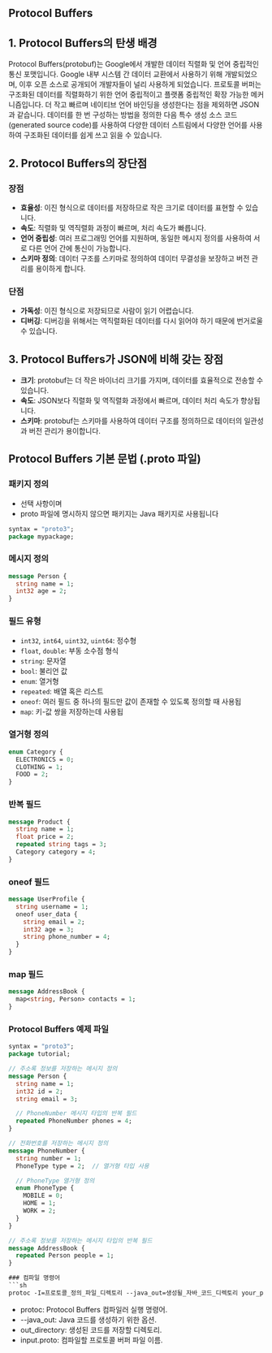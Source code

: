 ## Protocol Buffers

## 1. Protocol Buffers의 탄생 배경
Protocol Buffers(protobuf)는 Google에서 개발한 데이터 직렬화 및 언어 중립적인 통신 포맷입니다. 
Google 내부 시스템 간 데이터 교환에서 사용하기 위해 개발되었으며, 이후 오픈 소스로 공개되어 개발자들이 널리 사용하게 되었습니다.
프로토콜 버퍼는 구조화된 데이터를 직렬화하기 위한 언어 중립적이고 플랫폼 중립적인 확장 가능한 메커니즘입니다.
더 작고 빠르며 네이티브 언어 바인딩을 생성한다는 점을 제외하면 JSON과 같습니다.
데이터를 한 번 구성하는 방법을 정의한 다음 특수 생성 소스 코드(generated source code)를 사용하여 다양한 데이터 스트림에서
다양한 언어를 사용하여 구조화된 데이터를 쉽게 쓰고 읽을 수 있습니다.


## 2. Protocol Buffers의 장단점
### 장점
- **효율성**: 이진 형식으로 데이터를 저장하므로 작은 크기로 데이터를 표현할 수 있습니다.
- **속도**: 직렬화 및 역직렬화 과정이 빠르며, 처리 속도가 빠릅니다.
- **언어 중립성**: 여러 프로그래밍 언어를 지원하며, 동일한 메시지 정의를 사용하여 서로 다른 언어 간에 통신이 가능합니다.
- **스키마 정의**: 데이터 구조를 스키마로 정의하여 데이터 무결성을 보장하고 버전 관리를 용이하게 합니다.


### 단점
- **가독성**: 이진 형식으로 저장되므로 사람이 읽기 어렵습니다.
- **디버깅**: 디버깅을 위해서는 역직렬화된 데이터를 다시 읽어야 하기 때문에 번거로울 수 있습니다.

## 3. Protocol Buffers가 JSON에 비해 갖는 장점
- **크기**: protobuf는 더 작은 바이너리 크기를 가지며, 데이터를 효율적으로 전송할 수 있습니다.
- **속도**: JSON보다 직렬화 및 역직렬화 과정에서 빠르며, 데이터 처리 속도가 향상됩니다.
- **스키마**: protobuf는 스키마를 사용하여 데이터 구조를 정의하므로 데이터의 일관성과 버전 관리가 용이합니다.

## Protocol Buffers 기본 문법 (.proto 파일)

### 패키지 정의

- 선택 사항이며 
- proto 파일에 명시하지 않으면 패키지는 Java 패키지로 사용됩니다

```protobuf
syntax = "proto3";
package mypackage;
```

### 메시지 정의
```protobuf
message Person {
  string name = 1;
  int32 age = 2;
}
```

### 필드 유형
- `int32`, `int64`, `uint32`, `uint64`: 정수형
- `float`, `double`: 부동 소수점 형식
- `string`: 문자열
- `bool`: 불리언 값
- `enum`: 열거형
- `repeated`: 배열 혹은 리스트
- `oneof`: 여러 필드 중 하나의 필드만 값이 존재할 수 있도록 정의할 때 사용됩
- `map`: 키-값 쌍을 저장하는데 사용됩

### 열거형 정의
```protobuf
enum Category {
  ELECTRONICS = 0;
  CLOTHING = 1;
  FOOD = 2;
}
```

### 반복 필드
```protobuf
message Product {
  string name = 1;
  float price = 2;
  repeated string tags = 3;
  Category category = 4;
}
```

### oneof 필드
```protobuf
message UserProfile {
  string username = 1;
  oneof user_data {
    string email = 2;
    int32 age = 3;
    string phone_number = 4;
  }
}
```

### map 필드
```protobuf
message AddressBook {
  map<string, Person> contacts = 1;
}
```

### Protocol Buffers 예제 파일

```protobuf
syntax = "proto3";
package tutorial;

// 주소록 정보를 저장하는 메시지 정의
message Person {
  string name = 1;
  int32 id = 2;
  string email = 3;

  // PhoneNumber 메시지 타입의 반복 필드
  repeated PhoneNumber phones = 4;
}

// 전화번호를 저장하는 메시지 정의
message PhoneNumber {
  string number = 1;
  PhoneType type = 2;  // 열거형 타입 사용

  // PhoneType 열거형 정의
  enum PhoneType {
    MOBILE = 0;
    HOME = 1;
    WORK = 2;
  }
}

// 주소록 정보를 저장하는 메시지 타입의 반복 필드
message AddressBook {
  repeated Person people = 1;
}

### 컴파일 명령어
```sh
protoc -I=프로토콜_정의_파일_디렉토리 --java_out=생성될_자바_코드_디렉토리 your_proto_file.proto
```
- protoc: Protocol Buffers 컴파일러 실행 명령어.
- --java_out: Java 코드를 생성하기 위한 옵션.
- out_directory: 생성된 코드를 저장할 디렉토리.
- input.proto: 컴파일할 프로토콜 버퍼 파일 이름.
